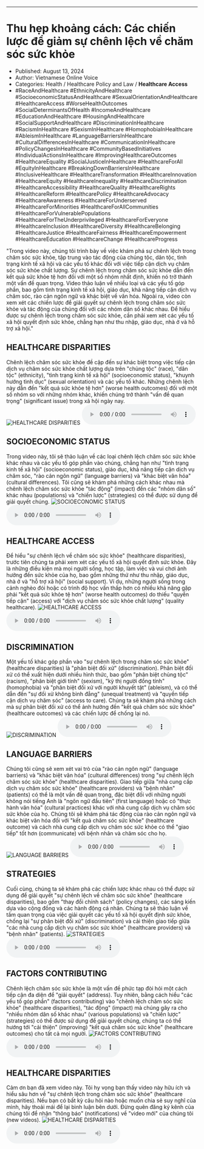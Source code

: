 
---

# Thu hẹp khoảng cách: Các chiến lược để giảm sự chênh lệch về chăm sóc sức khỏe

- Published: August 13, 2024
- Author: Vietnamese Online Voice
- Categories: Health / Healthcare Policy and Law / **Healthcare Access**
- #RaceAndHealthcare #EthnicityAndHealthcare #SocioeconomicStatusAndHealthcare #SexualOrientationAndHealthcare #HealthcareAccess #WorseHealthOutcomes #SocialDeterminantsOfHealth #IncomeAndHealthcare #EducationAndHealthcare #HousingAndHealthcare #SocialSupportAndHealthcare #DiscriminationInHealthcare #RacismInHealthcare #SexismInHealthcare #HomophobiaInHealthcare #AbleismInHealthcare #LanguageBarriersInHealthcare #CulturalDifferencesInHealthcare #CommunicationInHealthcare #PolicyChangesInHealthcare #CommunityBasedInitiatives #IndividualActionsInHealthcare #ImprovingHealthcareOutcomes #HealthcareEquality #SocialJusticeInHealthcare #HealthcareForAll #EquityInHealthcare #BreakingDownBarriersInHealthcare #InclusiveHealthcare #HealthcareTransformation #HealthcareInnovation #HealthcareEquity #HealthcareInequality #HealthcareDiscrimination #HealthcareAccessibility #HealthcareQuality #HealthcareRights #HealthcareReform #HealthcarePolicy #HealthcareAdvocacy #HealthcareAwareness #HealthcareForUnderserved #HealthcareForMinorities #HealthcareForAllCommunities #HealthcareForVulnerablePopulations #HealthcareForTheUnderprivileged #HealthcareForEveryone #HealthcareInclusion #HealthcareDiversity #HealthcareBelonging #HealthcareJustice #HealthcareFairness #HealthcareEmpowerment #HealthcareEducation #HealthcareChange #HealthcareProgress

"Trong video này, chúng tôi trình bày về việc khám phá sự chênh lệch trong chăm sóc sức khỏe, tập trung vào tác động của chủng tộc, dân tộc, tình trạng kinh tế xã hội và các yếu tố khác đối với việc tiếp cận dịch vụ chăm sóc sức khỏe chất lượng. Sự chênh lệch trong chăm sóc sức khỏe dẫn đến kết quả sức khỏe tệ hơn đối với một số nhóm nhất định, khiến nó trở thành một vấn đề quan trọng. Video thảo luận về nhiều loại và các yếu tố góp phần, bao gồm tình trạng kinh tế xã hội, giáo dục, khả năng tiếp cận dịch vụ chăm sóc, rào cản ngôn ngữ và khác biệt về văn hóa. Ngoài ra, video còn xem xét các chiến lược để giải quyết sự chênh lệch trong chăm sóc sức khỏe và tác động của chúng đối với các nhóm dân số khác nhau. Để hiểu được sự chênh lệch trong chăm sóc sức khỏe, cần phải xem xét các yếu tố xã hội quyết định sức khỏe, chẳng hạn như thu nhập, giáo dục, nhà ở và hỗ trợ xã hội."


## HEALTHCARE DISPARITIES

Chênh lệch chăm sóc sức khỏe đề cập đến sự khác biệt trong việc tiếp cận dịch vụ chăm sóc sức khỏe chất lượng dựa trên "chủng tộc" (race), "dân tộc" (ethnicity), "tình trạng kinh tế xã hội" (socioeconomic status), "khuynh hướng tình dục" (sexual orientation) và các yếu tố khác. Những chênh lệch này dẫn đến "kết quả sức khỏe tệ hơn" (worse health outcomes) đối với một số nhóm so với những nhóm khác, khiến chúng trở thành "vấn đề quan trọng" (significant issue) trong xã hội ngày nay.
![HEALTHCARE DISPARITIES](https://http-archiver-apis-production-80.schnworks.com/storage/images/transitions/2024-08-13/transition--12759836711-Montserrat-Bold-9C27B0.jpg)
<audio controls>
    <source src="https://http-archiver-apis-production-80.schnworks.com/storage/storage/audio/file-2897503604.mp3" type="audio/mpeg">
</audio>



## SOCIOECONOMIC STATUS

Trong video này, tôi sẽ thảo luận về các loại chênh lệch chăm sóc sức khỏe khác nhau và các yếu tố góp phần vào chúng, chẳng hạn như "tình trạng kinh tế xã hội" (socioeconomic status), giáo dục, khả năng tiếp cận dịch vụ chăm sóc, "rào cản ngôn ngữ" (language barriers) và "khác biệt văn hóa" (cultural differences). Tôi cũng sẽ khám phá những cách khác nhau mà chênh lệch chăm sóc sức khỏe "tác động" (impact) đến các "nhóm dân số" khác nhau (populations) và "chiến lược" (strategies) có thể được sử dụng để giải quyết chúng.
![SOCIOECONOMIC STATUS](https://http-archiver-apis-production-80.schnworks.com/storage/images/transitions/2024-08-13/transition-9085357520-Montserrat-SemiBold-512DA8.jpg)
<audio controls>
    <source src="https://http-archiver-apis-production-80.schnworks.com/storage/storage/audio/file-36785050447.mp3" type="audio/mpeg">
</audio>



## HEALTHCARE ACCESS

Để hiểu "sự chênh lệch về chăm sóc sức khỏe" (healthcare disparities), trước tiên chúng ta phải xem xét các yếu tố xã hội quyết định sức khỏe. Đây là những điều kiện mà mọi người sống, học tập, làm việc và vui chơi ảnh hưởng đến sức khỏe của họ, bao gồm những thứ như thu nhập, giáo dục, nhà ở và "hỗ trợ xã hội" (social support). Ví dụ, những người sống trong cảnh nghèo đói hoặc có trình độ học vấn thấp hơn có nhiều khả năng gặp phải "kết quả sức khỏe tệ hơn" (worse health outcomes) do thiếu "quyền tiếp cận" (access) với "dịch vụ chăm sóc sức khỏe chất lượng" (quality healthcare).
![HEALTHCARE ACCESS](https://http-archiver-apis-production-80.schnworks.com/storage/images/transitions/2024-08-13/transition--21870361506-Montserrat-Medium-9C27B0.jpg)
<audio controls>
    <source src="https://http-archiver-apis-production-80.schnworks.com/storage/storage/audio/file-20964762189.mp3" type="audio/mpeg">
</audio>



## DISCRIMINATION

Một yếu tố khác góp phần vào "sự chênh lệch trong chăm sóc sức khỏe" (healthcare disparities) là "phân biệt đối xử" (discrimination). Phân biệt đối xử có thể xuất hiện dưới nhiều hình thức, bao gồm "phân biệt chủng tộc" (racism), "phân biệt giới tính" (sexism), "kỳ thị người đồng tính" (homophobia) và "phân biệt đối xử với người khuyết tật" (ableism), và có thể dẫn đến "sự đối xử không bình đẳng" (unequal treatment) và "quyền tiếp cận dịch vụ chăm sóc" (access to care). Chúng ta sẽ khám phá những cách mà sự phân biệt đối xử có thể ảnh hưởng đến "kết quả chăm sóc sức khỏe" (healthcare outcomes) và các chiến lược để chống lại nó.
![DISCRIMINATION](https://http-archiver-apis-production-80.schnworks.com/storage/images/transitions/2024-08-13/transition-2222222486-Montserrat-Black-004895.jpg)
<audio controls>
    <source src="https://http-archiver-apis-production-80.schnworks.com/storage/storage/audio/file-5749910470.mp3" type="audio/mpeg">
</audio>



## LANGUAGE BARRIERS

Chúng tôi cũng sẽ xem xét vai trò của "rào cản ngôn ngữ" (language barriers) và "khác biệt văn hóa" (cultural differences) trong "sự chênh lệch chăm sóc sức khỏe" (healthcare disparities). Giao tiếp giữa "nhà cung cấp dịch vụ chăm sóc sức khỏe" (healthcare providers) và "bệnh nhân" (patients) có thể là một vấn đề quan trọng, đặc biệt đối với những người không nói tiếng Anh là "ngôn ngữ đầu tiên" (first language) hoặc có "thực hành văn hóa" (cultural practices) khác với nhà cung cấp dịch vụ chăm sóc sức khỏe của họ. Chúng tôi sẽ khám phá tác động của rào cản ngôn ngữ và khác biệt văn hóa đối với "kết quả chăm sóc sức khỏe" (healthcare outcome) và cách nhà cung cấp dịch vụ chăm sóc sức khỏe có thể "giao tiếp" tốt hơn (communicate) với bệnh nhân và chăm sóc cho họ.
![LANGUAGE BARRIERS](https://http-archiver-apis-production-80.schnworks.com/storage/images/transitions/2024-08-13/transition--9139444404-Montserrat-Medium-7B1FA2.jpg)
<audio controls>
    <source src="https://http-archiver-apis-production-80.schnworks.com/storage/storage/audio/file-26987249846.mp3" type="audio/mpeg">
</audio>



## STRATEGIES

Cuối cùng, chúng ta sẽ khám phá các chiến lược khác nhau có thể được sử dụng để giải quyết "sự chênh lệch về chăm sóc sức khỏe" (healthcare disparities), bao gồm "thay đổi chính sách" (policy changes), các sáng kiến ​​dựa vào cộng đồng và các hành động cá nhân. Chúng ta sẽ thảo luận về tầm quan trọng của việc giải quyết các yếu tố xã hội quyết định sức khỏe, chống lại "sự phân biệt đối xử" (discrimination) và cải thiện giao tiếp giữa "các nhà cung cấp dịch vụ chăm sóc sức khỏe" (healthcare providers) và "bệnh nhân" (patients).
![STRATEGIES](https://http-archiver-apis-production-80.schnworks.com/storage/images/transitions/2024-08-13/transition-30967781295-Montserrat-Thin-512DA8.jpg)
<audio controls>
    <source src="https://http-archiver-apis-production-80.schnworks.com/storage/storage/audio/file-3357972132.mp3" type="audio/mpeg">
</audio>



## FACTORS CONTRIBUTING

Chênh lệch chăm sóc sức khỏe là một vấn đề phức tạp đòi hỏi một cách tiếp cận đa diện để "giải quyết" (address). Tuy nhiên, bằng cách hiểu "các yếu tố góp phần" (factors contributing) vào "chênh lệch chăm sóc sức khỏe" (healthcare disparities), "tác động" (impact) mà chúng gây ra cho "nhiều nhóm dân số khác nhau" (various populations) và "chiến lược" (strategies) có thể được sử dụng để giải quyết chúng, chúng ta có thể hướng tới "cải thiện" (improving) "kết quả chăm sóc sức khỏe" (healthcare outcomes) cho tất cả mọi người.
![FACTORS CONTRIBUTING](https://http-archiver-apis-production-80.schnworks.com/storage/images/transitions/2024-08-13/transition--18622180847-Montserrat-Bold-283593.jpg)
<audio controls>
    <source src="https://http-archiver-apis-production-80.schnworks.com/storage/storage/audio/file-3123376059.mp3" type="audio/mpeg">
</audio>



## HEALTHCARE DISPARITIES

Cảm ơn bạn đã xem video này. Tôi hy vọng bạn thấy video này hữu ích và hiểu sâu hơn về "sự chênh lệch trong chăm sóc sức khỏe" (healthcare disparities). Nếu bạn có bất kỳ câu hỏi nào hoặc muốn chia sẻ suy nghĩ của mình, hãy thoải mái để lại bình luận bên dưới. Đừng quên đăng ký kênh của chúng tôi để nhận "thông báo" (notifications) về "video mới" của chúng tôi (new videos).
![HEALTHCARE DISPARITIES](https://http-archiver-apis-production-80.schnworks.com/storage/images/transitions/2024-08-13/transition-16231617943-Montserrat-SemiBold-7B1FA2.jpg)
<audio controls>
    <source src="https://http-archiver-apis-production-80.schnworks.com/storage/storage/audio/file-29239646931.mp3" type="audio/mpeg">
</audio>

